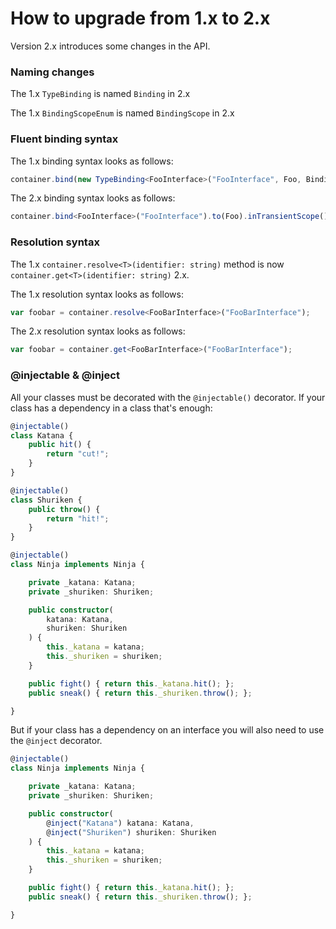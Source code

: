 # How to upgrade from 1.x to 2.x

Version 2.x introduces some changes in the API.

### Naming changes

The 1.x `TypeBinding` is named `Binding` in 2.x

The 1.x `BindingScopeEnum` is named `BindingScope` in 2.x

### Fluent binding syntax

The 1.x binding syntax looks as follows:

```ts
container.bind(new TypeBinding<FooInterface>("FooInterface", Foo, BindingScopeEnum.Transient));
```

The 2.x binding syntax looks as follows:

```ts
container.bind<FooInterface>("FooInterface").to(Foo).inTransientScope()
```

### Resolution syntax

The 1.x `container.resolve<T>(identifier: string)` method is now `container.get<T>(identifier: string)` 2.x.

The 1.x resolution syntax looks as follows:

```ts
var foobar = container.resolve<FooBarInterface>("FooBarInterface");
```

The 2.x resolution syntax looks as follows:

```ts
var foobar = container.get<FooBarInterface>("FooBarInterface");
```

### @injectable & @inject
All your classes must be decorated with the `@injectable()` decorator. If your class has a dependency in a class that's enough:

```ts
@injectable()
class Katana {
    public hit() {
        return "cut!";
    }
}

@injectable()
class Shuriken {
    public throw() {
        return "hit!";
    }
}

@injectable()
class Ninja implements Ninja {

    private _katana: Katana;
    private _shuriken: Shuriken;

    public constructor(
        katana: Katana,
        shuriken: Shuriken
    ) {
        this._katana = katana;
        this._shuriken = shuriken;
    }

    public fight() { return this._katana.hit(); };
    public sneak() { return this._shuriken.throw(); };

}
```
But if your class has a dependency on an interface you will also need to use the `@inject` decorator.

```ts
@injectable()
class Ninja implements Ninja {

    private _katana: Katana;
    private _shuriken: Shuriken;

    public constructor(
        @inject("Katana") katana: Katana,
        @inject("Shuriken") shuriken: Shuriken
    ) {
        this._katana = katana;
        this._shuriken = shuriken;
    }

    public fight() { return this._katana.hit(); };
    public sneak() { return this._shuriken.throw(); };

}
``` 
